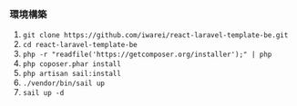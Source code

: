 ### 環境構築
1. `git clone https://github.com/iwarei/react-laravel-template-be.git`
2. `cd react-laravel-template-be`
3. `php -r "readfile('https://getcomposer.org/installer');" | php`
4. `php coposer.phar install`
5. `php artisan sail:install`
6. `./vendor/bin/sail up`
7. `sail up -d`

